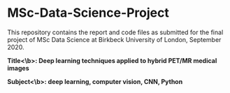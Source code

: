 # MSc-Data-Science-Project

This repository contains the report and code files as submitted for the final project of MSc Data Science at Birkbeck University of London, September 2020.

<b>Title<\b>: 
  Deep learning techniques applied to hybrid PET/MR medical images

<b>Subject<\b>: 
  deep learning, computer vision, CNN, Python
